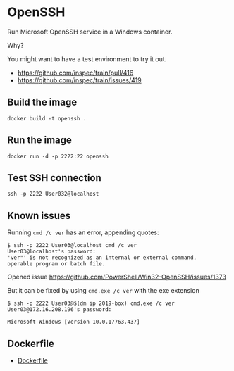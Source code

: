 # OpenSSH

Run Microsoft OpenSSH service in a Windows container.

Why?

You might want to have a test environment to try it out.

- https://github.com/inspec/train/pull/416
- https://github.com/inspec/train/issues/419

## Build the image

```
docker build -t openssh .
```

## Run the image

```
docker run -d -p 2222:22 openssh
```

## Test SSH connection

```
ssh -p 2222 User032@localhost
```

## Known issues

Running `cmd /c ver` has an error, appending quotes:

```
$ ssh -p 2222 User03@localhost cmd /c ver
User03@localhost's password:
'ver"' is not recognized as an internal or external command,
operable program or batch file.
```

Opened issue https://github.com/PowerShell/Win32-OpenSSH/issues/1373

But it can be fixed by using `cmd.exe /c ver` with the exe extension

```
$ ssh -p 2222 User03@$(dm ip 2019-box) cmd.exe /c ver
User03@172.16.208.196's password:

Microsoft Windows [Version 10.0.17763.437]
```

## Dockerfile
- [Dockerfile](https://github.com/StefanScherer/dockerfiles-windows/blob/master/openssh/Dockerfile)
